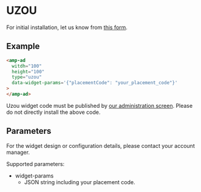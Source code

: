 <!---
Copyright 2016 The AMP HTML Authors. All Rights Reserved.

Licensed under the Apache License, Version 2.0 (the "License");
you may not use this file except in compliance with the License.
You may obtain a copy of the License at

      http://www.apache.org/licenses/LICENSE-2.0

Unless required by applicable law or agreed to in writing, software
distributed under the License is distributed on an "AS-IS" BASIS,
WITHOUT WARRANTIES OR CONDITIONS OF ANY KIND, either express or implied.
See the License for the specific language governing permissions and
limitations under the License.
-->

# UZOU

For initial installation, let us know from
[this form](https://docs.google.com/forms/d/e/1FAIpQLSdq18-oOnVZNuJG2pAAzMyjyfCVU69RryUJWwjwMbYLkOY4Zg/viewform).

## Example

```html
<amp-ad
  witdh="100"
  height="100"
  type="uzou"
  data-widget-params='{"placementCode": "your_placement_code"}'
>
</amp-ad>
```

Uzou widget code must be published by
[our administration screen](https://uzou.speee-ad.jp/). Please do not directly
install the above code.

## Parameters

For the widget design or configuration details, please contact your account
manager.

Supported parameters:

- widget-params
  - JSON string including your placement code.
